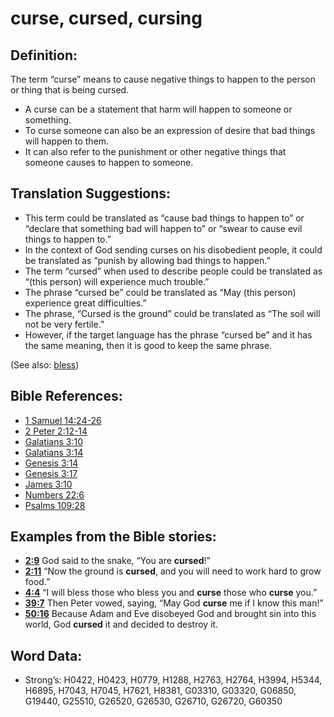# curse, cursed, cursing

## Definition:

The term “curse” means to cause negative things to happen to the person or thing that is being cursed.

* A curse can be a statement that harm will happen to someone or something.
* To curse someone can also be an expression of desire that bad things will happen to them.
* It can also refer to the punishment or other negative things that someone causes to happen to someone.

## Translation Suggestions:

* This term could be translated as “cause bad things to happen to” or “declare that something bad will happen to” or “swear to cause evil things to happen to.”
* In the context of God sending curses on his disobedient people, it could be translated as “punish by allowing bad things to happen.”
* The term “cursed” when used to describe people could be translated as “(this person) will experience much trouble.”
* The phrase “cursed be” could be translated as “May (this person) experience great difficulties.”
* The phrase, “Cursed is the ground” could be translated as “The soil will not be very fertile.”
* However, if the target language has the phrase “cursed be” and it has the same meaning, then it is good to keep the same phrase.

(See also: [bless](../kt/bless.md))

## Bible References:

* [1 Samuel 14:24-26](rc://en/tn/help/1sa/14/24)
* [2 Peter 2:12-14](rc://en/tn/help/2pe/02/12)
* [Galatians 3:10](rc://en/tn/help/gal/03/10)
* [Galatians 3:14](rc://en/tn/help/gal/03/14)
* [Genesis 3:14](rc://en/tn/help/gen/03/14)
* [Genesis 3:17](rc://en/tn/help/gen/03/17)
* [James 3:10](rc://en/tn/help/jas/03/10)
* [Numbers 22:6](rc://en/tn/help/num/22/06)
* [Psalms 109:28](rc://en/tn/help/psa/109/28)

## Examples from the Bible stories:

* __[2:9](rc://en/tn/help/obs/02/09)__ God said to the snake, “You are __cursed__!”
* __[2:11](rc://en/tn/help/obs/02/11)__ “Now the ground is __cursed__, and you will need to work hard to grow food.”
* __[4:4](rc://en/tn/help/obs/04/04)__ “I will bless those who bless you and __curse__ those who __curse__ you.”
* __[39:7](rc://en/tn/help/obs/39/07)__ Then Peter vowed, saying, “May God __curse__ me if I know this man!”
* __[50:16](rc://en/tn/help/obs/50/16)__ Because Adam and Eve disobeyed God and brought sin into this world, God __cursed__ it and decided to destroy it.

## Word Data:

* Strong’s: H0422, H0423, H0779, H1288, H2763, H2764, H3994, H5344, H6895, H7043, H7045, H7621, H8381, G03310, G03320, G06850, G19440, G25510, G26520, G26530, G26710, G26720, G60350
